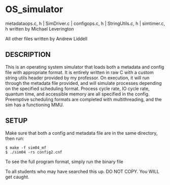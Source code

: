 # OS_simulator
metadataops.c, h | SimDriver.c | configops.c, h | StringUtils.c, h | simtimer.c, h written by Michael Leverington

All other files written by Andrew Liddell

## DESCRIPTION
This is an operating system simulator that loads both a metadata and config file with appropriate format.
It is entirely written in raw C with a custom string utils header provided by my professor. On execution, 
it will run through the metadata file provided, and will simulate processes depending on the specified scheduling
format. Process cycle rate, IO cycle rate, quantum time, and accessible memory are all specified in the config.
Preemptive scheduling formats are completed with multithreading, and the sim has a functioning MMU.

## SETUP

Make sure that both a config and metadata file are in the same directory, then run:

```
$ make -f sim04_mf
$ ./sim04 -rs config2.cnf
```
To see the full program format, simply run the binary file

To all students who may have searched this up. DO NOT COPY. You WILL get caught.
